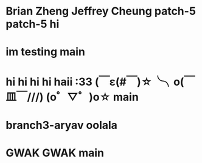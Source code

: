 Brian Zheng
Jeffrey Cheung
patch-5
patch-5
hi
=======
im testing
main
=======
hi
hi
hi
hi
haii
:33
(￣ε(#￣)☆╰╮o(￣皿￣///)
(o゜▽゜)o☆
main
=======
branch3-aryav
oolala
=======
GWAK GWAK
main
=======
